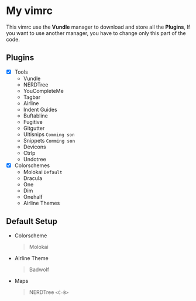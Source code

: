 # My vimrc

This vimrc use the **Vundle** manager to download and store all the **Plugins**, If you want to use another manager, you have to change only this part of the code.

## Plugins

- [x] Tools
    - Vundle
    - NERDTree
    - YouCompleteMe
    - Tagbar
    - Airline
    - Indent Guides
    - Buftabline
    - Fugitive
    - Gitgutter
    - Ultisnips `Comming son`
    - Snippets `Comming son`
    - Devicons
    - Ctrlp
    - Undotree
- [x] Colorschemes
    - Molokai   `Default`
    - Dracula
    - One
    - Dim
    - Onehalf
    - Airline Themes

## Default Setup

- Colorscheme
    > Molokai
- Airline Theme
    > Badwolf
- Maps
    > NERDTree `<C-B>`
    > 
